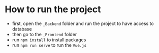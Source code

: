 # How to run the project
- first, open the `_Backend` folder and run the project to have access to database
- then go to the `_Frontend` folder
- run `npm install` to install packages
- run `npm run serve` to run the `Vue.js`
